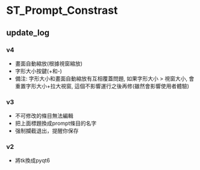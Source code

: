 # ST_Prompt_Constrast

## update_log

### v4
- 畫面自動縮放(根據視窗縮放)
- 字形大小按鍵(+和-)
- 備注: 字形大小和畫面自動縮放有互相覆蓋問題, 如果字形大小 > 視窗大小, 會重置字形大小+拉大視窗, 這個不影響運行之後再修(雖然會影響使用者體驗)

### v3
- 不可修改的條目無法編輯
- 把上面標題換成prompt條目的名字
- 强制攔截退出，提醒你保存

### v2
- 將tk換成pyqt6
